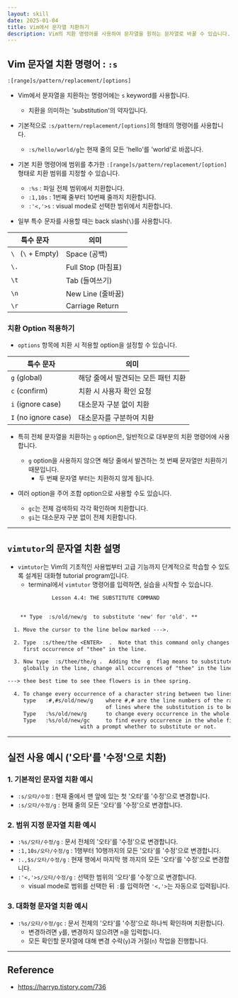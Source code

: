 ```yaml
---
layout: skill
date: 2025-01-04
title: Vim에서 문자열 치환하기
description: Vim의 치환 명령어를 사용하여 문자열을 원하는 문자열로 바꿀 수 있습니다.
---
```



## Vim 문자열 치환 명령어 : `:s`

```txt
:[range]s/pattern/replacement/[options]
```

- Vim에서 문자열을 치환하는 명령어에는 `s` keyword를 사용합니다.
    - 치환을 의미하는 'substitution'의 약자입니다.

- 기본적으로 `:s/pattern/replacement/[options]`의 형태의 명령어를 사용합니다.
    - `:s/hello/world/g`는 현재 줄의 모든 'hello'를 'world'로 바꿉니다.

- 기본 치환 명령어에 범위를 추가한 `:[range]s/pattern/replacement/[option]` 형태로 치환 범위를 지정할 수 있습니다.
    - `:%s` : 파일 전체 범위에서 치환합니다.
    - `:1,10s` : 1번째 줄부터 10번째 줄까지 치환합니다.
    - `:'<,'>s` : visual mode로 선택한 범위에서 치환합니다.

- 일부 특수 문자를 사용할 때는 back slash(`\`)를 사용합니다.

| 특수 문자 | 의미 |
| --- | --- |
| `\ ` (`\` + Empty) | Space (공백) |
| `\.` | Full Stop (마침표) |
| `\t` | Tab (들여쓰기) |
| `\n` | New Line (줄바꿈) |
| `\r` | Carriage Return |


### 치환 Option 적용하기

- `options` 항목에 치환 시 적용할 option을 설정할 수 있습니다.

| 특수 문자 | 의미 |
| --- | --- |
| `g` (global) | 해당 줄에서 발견되는 모든 패턴 치환 |
| `c` (confirm) | 치환 시 사용자 확인 요청 |
| `i` (ignore case) | 대소문자 구분 없이 치환 |
| `I` (no ignore case) | 대소문자를 구분하여 치환 |

- 특히 전체 문자열을 치환하는 `g` option은, 일반적으로 대부분의 치환 명령어에 사용합니다.
    - `g` option을 사용하지 않으면 해당 줄에서 발견하는 첫 번째 문자열만 치환하기 때문입니다.
        - 두 번째 문자열 부터는 치환하지 않게 됩니다.

- 여러 option을 주어 조합 option으로 사용할 수도 있습니다.
    - `gc`는 전체 검색하되 각각 확인하며 치환합니다.
    - `gi`는 대소문자 구분 없이 전체 치환합니다.


---


## `vimtutor`의 문자열 치환 설명

- `vimtutor`는 Vim의 기초적인 사용법부터 고급 기능까지 단계적으로 학습할 수 있도록 설계된 대화형 tutorial program입니다.
    - terminal에서 `vimtutor` 명령어를 입력하면, 실습을 시작할 수 있습니다.

```txt
		      Lesson 4.4: THE SUBSTITUTE COMMAND


	** Type  :s/old/new/g  to substitute 'new' for 'old'. **

  1. Move the cursor to the line below marked --->.

  2. Type  :s/thee/the <ENTER>  .  Note that this command only changes the
     first occurrence of "thee" in the line.

  3. Now type  :s/thee/the/g .  Adding the  g  flag means to substitute
     globally in the line, change all occurrences of "thee" in the line.

---> thee best time to see thee flowers is in thee spring.

  4. To change every occurrence of a character string between two lines,
     type   :#,#s/old/new/g    where #,# are the line numbers of the range
                               of lines where the substitution is to be done.
     Type   :%s/old/new/g      to change every occurrence in the whole file.
     Type   :%s/old/new/gc     to find every occurrence in the whole file,
     			       with a prompt whether to substitute or not.
```


---


## 실전 사용 예시 ('오타'를 '수정'으로 치환)


### 1. 기본적인 문자열 치환 예시

- `:s/오타/수정` : 현재 줄에서 맨 앞에 있는 첫 '오타'를 '수정'으로 변경합니다.
- `:s/오타/수정/g` : 현재 줄의 모든 '오타'를 '수정'으로 변경합니다.


### 2. 범위 지정 문자열 치환 예시

- `:%s/오타/수정/g` : 문서 전체의 '오타'를 '수정'으로 변경합니다.
- `:1,10s/오타/수정/g` : 1행부터 10행까지의 모든 '오타'를 '수정'으로 변경합니다.
- `:.,$s/오타/수정/g` : 현재 행에서 마지막 행 까지의 모든 '오타'를 '수정'으로 변경합니다.
- `:'<,'>s/오타/수정/g` : 선택한 범위의 '오타'를 '수정'으로 변경합니다.
    - visual mode로 범위를 선택한 뒤 `:`를 입력하면 `'<,'>`는 자동으로 입력됩니다.


### 3. 대화형 문자열 치환 예시

- `:%s/오타/수정/gc` : 문서 전체의 '오타'를 '수정'으로 하나씩 확인하며 치환합니다.
    - 변경하려면 `y`를, 변경하지 않으려면 `n`을 입력합니다.
    - 모든 확인할 문자열에 대해 변경 수락(`y`)과 거절(`n`) 작업을 진행합니다.


---


## Reference

- <https://harryp.tistory.com/736>

